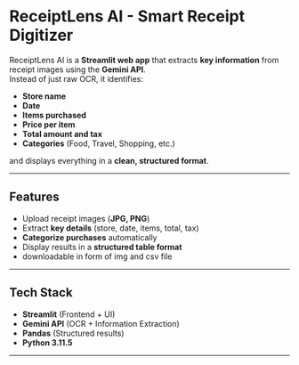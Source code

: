 # ReceiptLens AI - Smart Receipt Digitizer

ReceiptLens AI is a **Streamlit web app** that extracts **key information** from receipt images using the **Gemini API**.  
Instead of just raw OCR, it identifies:

- **Store name**
- **Date**
- **Items purchased**
- **Price per item**
- **Total amount and tax**
- **Categories** (Food, Travel, Shopping, etc.)

and displays everything in a **clean, structured format**.

---

## Features
- Upload receipt images (**JPG, PNG**)
- Extract **key details** (store, date, items, total, tax)
- **Categorize purchases** automatically
- Display results in a **structured table format**
- downloadable in form of img and csv file

---

## Tech Stack
- **Streamlit** (Frontend + UI)
- **Gemini API** (OCR + Information Extraction)
- **Pandas** (Structured results)
- **Python 3.11.5**

---


